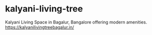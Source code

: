 # kalyani-living-tree
Kalyani Living Space in Bagalur, Bangalore offering modern amenities.
https://kalyanilivingtreebagalur.in/
